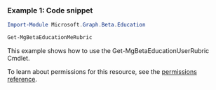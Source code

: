 ### Example 1: Code snippet

```powershell
Import-Module Microsoft.Graph.Beta.Education

Get-MgBetaEducationMeRubric
```
This example shows how to use the Get-MgBetaEducationUserRubric Cmdlet.

To learn about permissions for this resource, see the [permissions reference](/graph/permissions-reference).


